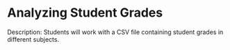 # Analyzing Student Grades
Description: Students will work with a CSV file containing student grades in different subjects.
